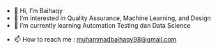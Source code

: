 - 👋 Hi, I’m Baihaqy
- 👀 I’m interested in Quality Assurance, Machine Learning, and Design
- 🌱 I’m currently learning Automation Testing dan Data Science
<!-- - 💞️ I’m looking to collaborate on ... -->
- 📫 How to reach me : muhammadbaihaqy98@gmail.com

<!---
baihaqybeki/baihaqybeki is a ✨ special ✨ repository because its `README.md` (this file) appears on your GitHub profile.
You can click the Preview link to take a look at your changes.
--->
